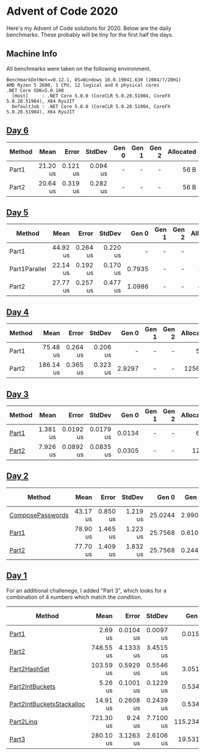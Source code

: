 # Advent of Code 2020

Here's my Advent of Code solutions for 2020.
Below are the daily benchmarks. These probably will be tiny for the first half the days.

## Machine Info

All benchmarks were taken on the following environment.
````
BenchmarkDotNet=v0.12.1, OS=Windows 10.0.19041.630 (2004/?/20H1)
AMD Ryzen 5 2600, 1 CPU, 12 logical and 6 physical cores
.NET Core SDK=5.0.100
  [Host]     : .NET Core 5.0.0 (CoreCLR 5.0.20.51904, CoreFX 5.0.20.51904), X64 RyuJIT
  DefaultJob : .NET Core 5.0.0 (CoreCLR 5.0.20.51904, CoreFX 5.0.20.51904), X64 RyuJIT
````
## [Day 6](https://adventofcode.com/2020/day/6)
| Method |     Mean |    Error |   StdDev | Gen 0 | Gen 1 | Gen 2 | Allocated |
|------- |---------:|---------:|---------:|------:|------:|------:|----------:|
|  Part1 | 21.20 us | 0.121 us | 0.094 us |     - |     - |     - |      56 B |
|  Part2 | 20.64 us | 0.319 us | 0.282 us |     - |     - |     - |      56 B |

## [Day 5](https://adventofcode.com/2020/day/5)
|        Method |     Mean |    Error |   StdDev |  Gen 0 | Gen 1 | Gen 2 | Allocated |
|-------------- |---------:|---------:|---------:|-------:|------:|------:|----------:|
|         Part1 | 44.92 us | 0.264 us | 0.220 us |      - |     - |     - |      56 B |
| Part1Parallel | 22.14 us | 0.192 us | 0.170 us | 0.7935 |     - |     - |    3344 B |
|         Part2 | 27.77 us | 0.257 us | 0.477 us | 1.0986 |     - |     - |    4565 B |

## [Day 4](https://adventofcode.com/2020/day/4)
| Method |      Mean |    Error |   StdDev |  Gen 0 | Gen 1 | Gen 2 | Allocated |
|------- |----------:|---------:|---------:|-------:|------:|------:|----------:|
|  Part1 |  75.48 us | 0.264 us | 0.206 us |      - |     - |     - |      56 B |
|  Part2 | 186.14 us | 0.365 us | 0.323 us | 2.9297 |     - |     - |   12568 B |

## [Day 3](https://adventofcode.com/2020/day/3)
| Method |     Mean |     Error |    StdDev |  Gen 0 | Gen 1 | Gen 2 | Allocated |
|------- |---------:|----------:|----------:|-------:|------:|------:|----------:|
|  [Part1](https://github.com/ClxS/Advent-of-Code-2020/blob/master/Source/Day-03/Solution/Part1Solver.cs) | 1.381 us | 0.0192 us | 0.0179 us | 0.0134 |     - |     - |      64 B |
|  [Part2](https://github.com/ClxS/Advent-of-Code-2020/blob/master/Source/Day-03/Solution/Part2Solver.cs) | 7.926 us | 0.0892 us | 0.0835 us | 0.0305 |     - |     - |     128 B |

## [Day 2](https://adventofcode.com/2020/day/2)
|           Method |     Mean |    Error |   StdDev |   Gen 0 |  Gen 1 | Gen 2 | Allocated |
|----------------- |---------:|---------:|---------:|--------:|-------:|------:|----------:|
| [ComposePasswords](https://github.com/ClxS/Advent-of-Code-2020/blob/master/Source/Day-02/Solution/Password.cs) | 43.17 us | 0.850 us | 1.219 us | 25.0244 | 2.9907 |     - |  98.95 KB |
|            [Part1](https://github.com/ClxS/Advent-of-Code-2020/blob/master/Source/Day-02/Solution/Part1Solver.cs) | 78.90 us | 1.465 us | 1.223 us | 25.7568 | 0.6104 |     - |  102.8 KB |
|            [Part2](https://github.com/ClxS/Advent-of-Code-2020/blob/master/Source/Day-02/Solution/Part2Solver.cs) | 77.70 us | 1.409 us | 1.832 us | 25.7568 | 0.2441 |     - | 102.98 KB |

## [Day 1](https://adventofcode.com/2020/day/1)

For an additional challenege, I added "Part 3", which looks for a combination of 4 numbers which match the condition.

|                    Method |       Mean |     Error |    StdDev |   Gen 0 |  Gen 1 | Gen 2 | Allocated |
|-------------------------- |-----------:|----------:|----------:|--------:|-------:|------:|----------:|
|                     [Part1](https://github.com/ClxS/Advent-of-Code-2020/blob/master/Source/Day-01/Solution/Part1Solver.cs) |   2.69 us | 0.0104 us | 0.0097 us |  0.0153 |      - |     - |      64 B |
|                     [Part2](https://github.com/ClxS/Advent-of-Code-2020/blob/master/Source/Day-01/Solution/Part2Solver.cs) | 748.55 us | 4.1333 us | 3.4515 us |       - |      - |     - |     216 B |
|              [Part2HashSet](https://github.com/ClxS/Advent-of-Code-2020/blob/master/Source/Day-01/Solution/Part2SolverHashTable.cs) | 103.59 us | 0.5929 us | 0.5546 us |  3.0518 |      - |     - |   13176 B |
|           [Part2IntBuckets](https://github.com/ClxS/Advent-of-Code-2020/blob/master/Source/Day-01/Solution/Part2SolverIntBuckets.cs) |  5.26 us | 0.1001 us | 0.1229 us |  0.5341 |      - |     - |    2272 B |
| [Part2IntBucketsStackalloc](https://github.com/ClxS/Advent-of-Code-2020/blob/master/Source/Day-01/Solution/Part2SolverIntBucketsStackalloc.cs)  |  14.91 us | 0.2608 us | 0.2439 us |  0.5341 |      - |     - |    2272 B |
| [Part2Linq](https://github.com/ClxS/Advent-of-Code-2020/blob/master/Source/Day-01/Solution/Part2SolverLinq.cs) | 721.30 us | 9.24 us | 7.7100 us | 115.2344 |     - |     - | 471.02 KB |
|                     [Part3](https://github.com/ClxS/Advent-of-Code-2020/blob/master/Source/Day-01/Solution/Part3Solver.cs) | 280.10 us | 3.1263 us | 2.6106 us | 19.5313 | 4.3945 |     - |   84568 B |

